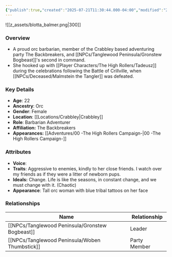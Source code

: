 ```yaml
---
{"publish":true,"created":"2025-07-21T11:30:44.000-04:00","modified":"2025-09-17T12:52:46.613-04:00","published":"2025-09-17T12:52:46.613-04:00","cssclasses":"","Age":"22","Ancestry":"Orc","Gender":"Female","Location":["[[Crabbley]]"],"Role":["Barbarian Adventurer"],"Affiliation":["The Backbreakers"],"Appearances":["[[00 -The High Rollers Campaign-]]"]}
---
```



![[z_assets/blotta_balmer.png|300]]

### Overview
- A proud orc barbarian, member of the Crabbley based adventuring party The Backbreakers, and [[NPCs/Tanglewood Peninsula/Gronstew Bogbeast]]'s second in command.
- She hooked up with [[Player Characters/The High Rollers/Tadeusz]] during the celebrations following the Battle of Crillville, when [[NPCs/Deceased/Malmstein the Tangler]] was defeated.

### Key Details
- **Age**: 22
- **Ancestry**: Orc
- **Gender**: Female
- **Location**: [[Locations/Crabbley\|Crabbley]]
- **Role**: Barbarian Adventurer
- **Affiliation:** The Backbreakers
- **Appearances:** [[Adventures/00 -The High Rollers Campaign-\|00 -The High Rollers Campaign-]]

### Attributes
- **Voice**: 
- **Traits**: Aggressive to enemies, kindly to her close friends. I watch over my friends as if they were a litter of newborn pups.
- **Ideals:** Change. Life is like the seasons, in constant change, and we must change with it. (Chaotic)
- **Appearance**: Tall orc woman with blue tribal tattoos on her face

### Relationships

| Name                  | Relationship |
| --------------------- | ------------ |
| [[NPCs/Tanglewood Peninsula/Gronstew Bogbeast]] | Leader       |
| [[NPCs/Tanglewood Peninsula/Woben Thumbstick]]  | Party Member |

